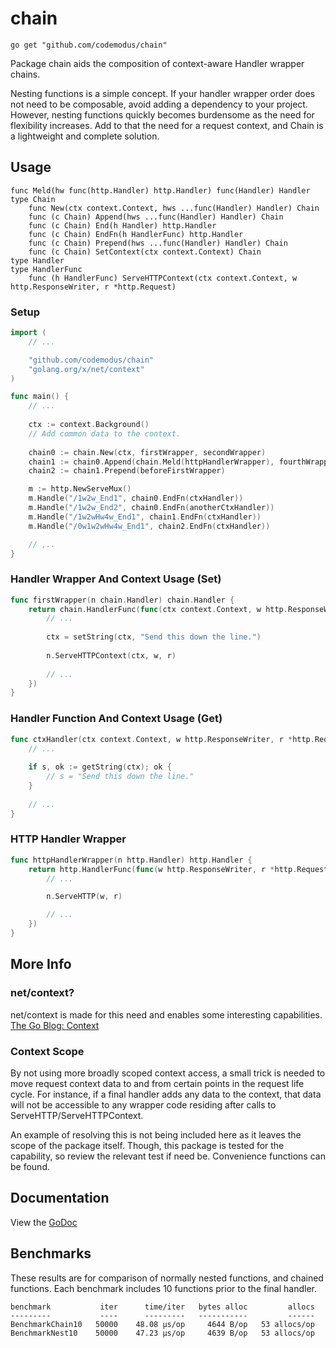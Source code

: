# chain

    go get "github.com/codemodus/chain"

Package chain aids the composition of context-aware Handler wrapper chains.

Nesting functions is a simple concept.  If your handler wrapper order does not 
need to be composable, avoid adding a dependency to your project.  However, 
nesting functions quickly becomes burdensome as the need for flexibility 
increases.  Add to that the need for a request context, and Chain is a 
lightweight and complete solution.

## Usage

```
func Meld(hw func(http.Handler) http.Handler) func(Handler) Handler
type Chain
    func New(ctx context.Context, hws ...func(Handler) Handler) Chain
    func (c Chain) Append(hws ...func(Handler) Handler) Chain
    func (c Chain) End(h Handler) http.Handler
    func (c Chain) EndFn(h HandlerFunc) http.Handler
    func (c Chain) Prepend(hws ...func(Handler) Handler) Chain
    func (c Chain) SetContext(ctx context.Context) Chain
type Handler
type HandlerFunc
    func (h HandlerFunc) ServeHTTPContext(ctx context.Context, w http.ResponseWriter, r *http.Request)
```

### Setup

```go
import (
    // ...

    "github.com/codemodus/chain"
    "golang.org/x/net/context"
)

func main() {
    // ...
    
    ctx := context.Background()
    // Add common data to the context.
    
    chain0 := chain.New(ctx, firstWrapper, secondWrapper)
    chain1 := chain0.Append(chain.Meld(httpHandlerWrapper), fourthWrapper)
    chain2 := chain1.Prepend(beforeFirstWrapper)

    m := http.NewServeMux()
    m.Handle("/1w2w_End1", chain0.EndFn(ctxHandler))
    m.Handle("/1w2w_End2", chain0.EndFn(anotherCtxHandler))
    m.Handle("/1w2wHw4w_End1", chain1.EndFn(ctxHandler))
    m.Handle("/0w1w2wHw4w_End1", chain2.EndFn(ctxHandler))

    // ,..
}
```

### Handler Wrapper And Context Usage (Set)

```go
func firstWrapper(n chain.Handler) chain.Handler {
    return chain.HandlerFunc(func(ctx context.Context, w http.ResponseWriter, r *http.Request) {
        // ...
        
        ctx = setString(ctx, "Send this down the line.")
    	
        n.ServeHTTPContext(ctx, w, r)
    	
        // ...
    })
}
```

### Handler Function And Context Usage (Get)

```go
func ctxHandler(ctx context.Context, w http.ResponseWriter, r *http.Request) {
    // ...
    
    if s, ok := getString(ctx); ok {
        // s = "Send this down the line."
    }
    
    // ...
}
```

### HTTP Handler Wrapper

```go
func httpHandlerWrapper(n http.Handler) http.Handler {
    return http.HandlerFunc(func(w http.ResponseWriter, r *http.Request) {
        // ...

        n.ServeHTTP(w, r)

        // ...
    })
}
```

## More Info 

### net/context?

net/context is made for this need and enables some interesting capabilities.
[The Go Blog: Context](https://blog.golang.org/context)

### Context Scope

By not using more broadly scoped context access, a small trick is needed to move 
request context data to and from certain points in the request life cycle.  For 
instance, if a final handler adds any data to the context, that data will not be 
accessible to any wrapper code residing after calls to 
ServeHTTP/ServeHTTPContext.

An example of resolving this is not being included here as it leaves the scope 
of the package itself. Though, this package is tested for the capability, so 
review the relevant test if need be.  Convenience functions can be found.

## Documentation

View the [GoDoc](http://godoc.org/github.com/codemodus/chain)

## Benchmarks

These results are for comparison of normally nested functions, and chained 
functions.  Each benchmark includes 10 functions prior to the final handler.

    benchmark           iter      time/iter   bytes alloc         allocs
    ---------           ----      ---------   -----------         ------
    BenchmarkChain10   50000    48.08 μs/op     4644 B/op   53 allocs/op
    BenchmarkNest10    50000    47.23 μs/op     4639 B/op   53 allocs/op

